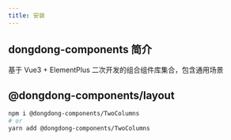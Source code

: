 ```yaml
---
title: 安装
---
```


## dongdong-components 简介

 基于 Vue3 + ElementPlus 二次开发的组合组件库集合，包含通用场景

## @dongdong-components/layout

```bash
npm i @dongdong-components/TwoColumns
# or
yarn add @dongdong-components/TwoColumns
```

